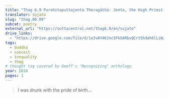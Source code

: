 ```yaml
---
title: "Thag 6.9 Purohitaputtajenta Theragāthā: Jenta, the High Priest’s Son"
translator: sujato
slug: "thag.06.09"
subcat: poetry
external_url: "https://suttacentral.net/thag6.9/en/sujato"
drive_links:
  - "https://drive.google.com/file/d/1o3vAY4KJncSFkO4RbvQCrt5hdah6lLiW/view?usp=drivesdk"
tags:
  - buddha
  - conceit
  - inequality
  - thag
# thought tag covered by Geoff's "Recognizing" anthology
year: 2018
pages: 1
---
```


> I was drunk with the pride of birth...
